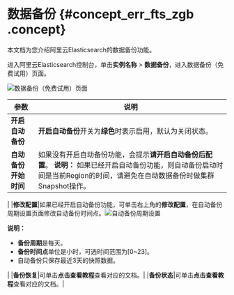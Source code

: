 # 数据备份 {#concept_err_fts_zgb .concept}

本文档为您介绍阿里云Elasticsearch的数据备份功能。

进入阿里云Elasticsearch控制台，单击**实例名称** \> **数据备份**，进入数据备份（免费试用）页面。

![数据备份（免费试用）页面](http://static-aliyun-doc.oss-cn-hangzhou.aliyuncs.com/assets/img/134298/156455457140194_zh-CN.png)

|参数|说明|
|--|--|
|**开启自动备份**|**开启自动备份**开关为**绿色**时表示启用，默认为关闭状态。|
|**自动备份开始时间**|如果没有开启自动备份功能，会提示**请开启自动备份后配置**。 **说明：** 如果已经开启自动备份功能，则自动备份启动时间是当前Region的时间，请避免在自动数据备份时做集群Snapshot操作。

 |
|**修改配置**|如果已经开启自动备份功能，可单击右上角的**修改配置**，在自动备份周期设置页面修改自动备份时间点。![自动备份周期设置](http://static-aliyun-doc.oss-cn-hangzhou.aliyuncs.com/assets/img/134298/156455457140196_zh-CN.png)

 **说明：** 

-   **备份周期**是每天。
-   **备份时间点**单位是小时，可选时间范围为\[0~23\]。
-   自动备份只保存最近3天的快照数据。

 |
|**备份恢复**|可单击**点击查看教程**查看对应的文档。|
|**备份状态**|可单击**点击查看教程**查看对应的文档。|

